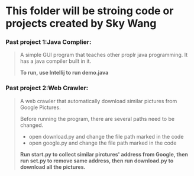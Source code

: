 # This folder will be stroing code or projects created by Sky Wang


### Past project 1:Java Complier:
> A simple GUI program that teaches other proplr java programming. It has a java compiler built in it.
>
> __To run, use Intellij to run demo.java__


### Past project 2:Web Crawler:
>A web crawler that automatically download similar pictures from Google Pictures.
>
>Before running the program, there are several paths need to be changed.
>* open download.py and change the file path marked in the code
>* open google.py and change the file path marked in the code
>
>__Run start.py to collect similar pirctures' address from Google, then run set.py to remove same address, then run download.py to download all the pictures.__
